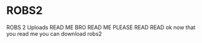 # ROBS2
ROBS 2 Uploads
READ ME BRO READ ME PLEASE READ READ
ok now that you read me you can download robs2
